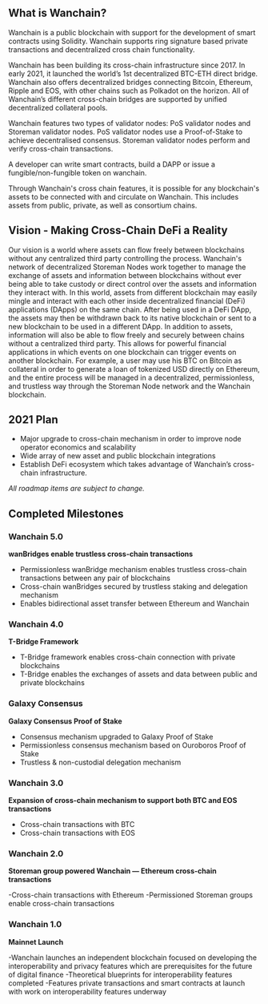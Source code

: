 ## What is Wanchain?

Wanchain is a public blockchain with support for the development of smart contracts using Solidity. Wanchain supports ring signature based private transactions and decentralized cross chain functionality.

Wanchain has been building its cross-chain infrastructure since 2017. In early 2021, it launched the world’s 1st decentralized BTC-ETH direct bridge. Wanchain also offers decentralized bridges connecting Bitcoin, Ethereum, Ripple and EOS, with other chains such as Polkadot on the horizon. All of Wanchain’s different cross-chain bridges are supported by unified decentralized collateral pools.


Wanchain features two types of validator nodes: PoS validator nodes and Storeman validator nodes. PoS validator nodes use a Proof-of-Stake to achieve decentralised consensus. Storeman validator nodes perform and verify cross-chain transactions.

A developer can write smart contracts, build a DAPP or issue a fungible/non-fungible token on wanchain. 

Through Wanchain's cross chain features, it is possible for any blockchain's assets to be connected with and circulate on Wanchain. This includes assets from public, private, as well as consortium chains.


## Vision - Making Cross-Chain DeFi a Reality

Our vision is a world where assets can flow freely between blockchains without any centralized third party controlling the process. Wanchain's network of decentralized Storeman Nodes work together to manage the exchange of assets and information between blockchains without ever being able to take custody or direct control over the assets and information they interact with. In this world, assets from different blockchain may easily mingle and interact with each other inside decentralized financial (DeFi) applications (DApps) on the same chain. After being used in a DeFi DApp, the assets may then be withdrawn back to its native blockchain or sent to a new blockchain to be used in a different DApp. In addition to assets, information will also be able to flow freely and securely between chains without a centralized third party. This allows for powerful financial applications in which events on one blockchain can trigger events on another blockchain. For example, a user may use his BTC on Bitcoin as collateral in order to generate a loan of tokenized USD directly on Ethereum, and the entire process will be managed in a decentralized, permissionless, and trustless way through the Storeman Node network and the Wanchain blockchain.

## 2021 Plan

- Major upgrade to cross-chain mechanism in order to improve node operator economics and scalability
- Wide array of new asset and public blockchain integrations
- Establish DeFi ecosystem which takes advantage of Wanchain’s cross-chain infrastructure.

*All roadmap items are subject to change.*

## Completed Milestones

### Wanchain 5.0

**wanBridges enable trustless cross-chain transactions**

- Permissionless wanBridge mechanism enables trustless cross-chain transactions between any pair of blockchains
- Cross-chain wanBridges secured by trustless staking and delegation mechanism
- Enables bidirectional asset transfer between Ethereum and Wanchain

### Wanchain 4.0

**T-Bridge Framework**

- T-Bridge framework enables cross-chain connection with private blockchains
- T-Bridge enables the exchanges of assets and data between public and private blockchains

### Galaxy Consensus

**Galaxy Consensus Proof of Stake**

- Consensus mechanism upgraded to Galaxy Proof of Stake
- Permissionless consensus mechanism based on Ouroboros Proof of Stake
- Trustless & non-custodial delegation mechanism

### Wanchain 3.0

**Expansion of cross-chain mechanism to support both BTC and EOS transactions**

- Cross-chain transactions with BTC
- Cross-chain transactions with EOS


### Wanchain 2.0

**Storeman group powered Wanchain — Ethereum cross-chain transactions**

-Cross-chain transactions with Ethereum
-Permissioned Storeman groups enable cross-chain transactions


### Wanchain 1.0

**Mainnet Launch**

-Wanchain launches an independent blockchain focused on developing the interoperability and privacy features which are prerequisites for the future of digital finance
-Theoretical blueprints for interoperability features completed
-Features private transactions and smart contracts at launch with work on interoperability features underway

